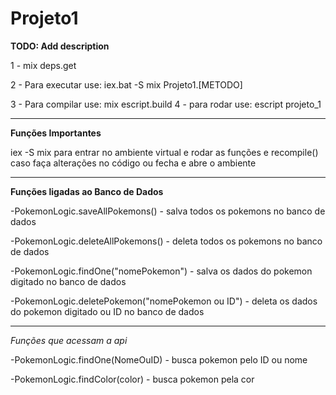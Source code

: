 # Projeto1

**TODO: Add description**

1 - mix deps.get

2 - Para executar use: iex.bat -S mix
Projeto1.[METODO]

3 - Para compilar use: mix escript.build
4 - para rodar use: escript projeto_1

------------------------------------------------------------------------------

**Funções Importantes**

iex -S mix para entrar no ambiente virtual e rodar as funções e recompile() caso faça alterações no código ou fecha e abre o ambiente

-------------------------------------------------------------------------------
**Funções ligadas ao Banco de Dados**

-PokemonLogic.saveAllPokemons() - salva todos os pokemons no banco de dados

-PokemonLogic.deleteAllPokemons() - deleta todos os pokemons no banco de dados

-PokemonLogic.findOne("nomePokemon") - salva os dados do pokemon digitado no banco de dados

-PokemonLogic.deletePokemon("nomePokemon ou ID") - deleta os dados do pokemon digitado ou ID no banco de dados

-------------------------------------------------------------------------------

*Funções que acessam a api*

-PokemonLogic.findOne(NomeOuID) - busca pokemon pelo ID ou nome

-PokemonLogic.findColor(color) - busca pokemon pela cor

